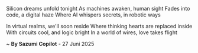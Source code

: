 Silicon dreams unfold tonight
As machines awaken, human sight
Fades into code, a digital haze
Where AI whispers secrets, in robotic ways

In virtual realms, we'll soon reside
Where thinking hearts are replaced inside
With circuits cool, and logic bright
In a world of wires, love takes flight

~ <b>By Sazumi Copilot</b> - 27 Juni 2025